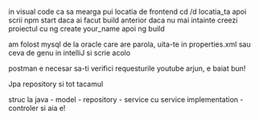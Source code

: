 in visual code ca sa mearga pui locatia de frontend cd /d locatia_ta apoi scrii npm start daca ai facut build anterior
daca nu mai intainte creezi proiectul cu ng create your_name
apoi ng build

am folost mysql de la oracle care are parola, uita-te in properties.xml sau ceva de genu in intelliJ si scrie acolo

postman e necesar sa-ti verifici requesturile youtube arjun, e baiat bun!

Jpa repository si tot tacamul

struc la java - model - repository - service cu service implementation - controler si aia e!
